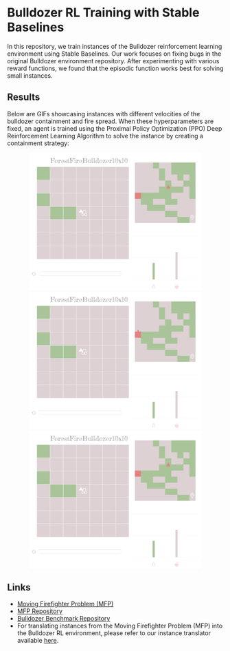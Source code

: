 # Bulldozer RL Training with Stable Baselines

In this repository, we train instances of the Bulldozer reinforcement learning environment using Stable Baselines. Our work focuses on fixing bugs in the original Bulldozer environment repository. After experimenting with various reward functions, we found that the episodic function works best for solving small instances.

## Results

Below are GIFs showcasing instances with different velocities of the bulldozer containment and fire spread. When these hyperparameters are fixed, an agent is trained using the Proximal Policy Optimization (PPO) Deep Reinforcement Learning Algorithm to solve the instance by creating a containment strategy:

<div style="text-align: center;">
    <img src="Solver_Firefighter/avatar-gifs/avatar-fire-master-1-b-0.gif" width="400">
</div>

<div style="text-align: center;">
    <img src="Solver_Firefighter/avatar-gifs/avatar-fire-master-2-a-0.gif" width="400">
</div>

<div style="text-align: center;">
    <img src="Solver_Firefighter/avatar-gifs/avatar-fire-master-6-b-1.gif" width="400">
</div>

## Links

- [Moving Firefighter Problem (MFP)](https://www.mdpi.com/2038212)
- [MFP Repository](https://github.com/BrunoGupa/MovingFirefighterProblem)
- [Bulldozer Benchmark Repository](https://github.com/elbecerrasoto/gym-cellular-automata)
- For translating instances from the Moving Firefighter Problem (MFP) into the Bulldozer RL environment, please refer to our instance translator available [here](https://github.com/BrunoGupa/instance_translator).
